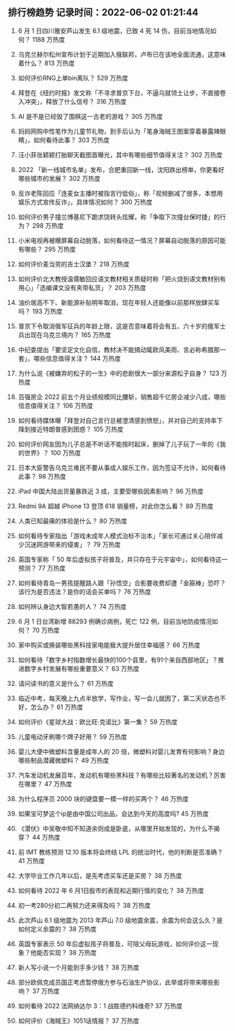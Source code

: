 
## 排行榜趋势 记录时间：2022-06-02 01:21:44
  
  1. 6 月 1 日四川雅安芦山发生 6.1 级地震，已致 4 死 14 伤，目前当地情况如何？ 1188 万热度
    
  2. 乌克兰赫尔松州宣布计划于近期加入俄联邦，卢布已在该地全面流通，这意味着什么？ 813 万热度
    
  3. 如何评价RNG上单bin离队？ 529 万热度
    
  4. 拜登在《纽约时报》发文称「不寻求普京下台，不逼乌就领土让步，不直接卷入冲突」，释放了什么信号？ 316 万热度
    
  5. AI 是不是已经毁了围棋这一古老的游戏？ 305 万热度
    
  6. 妈妈网购中性笔作为儿童节礼物，到手后认为「笔身海贼王图案穿着暴露辣眼睛」，如何看待此事？ 303 万热度
    
  7. 汪小菲张颖颖打胎聊天截图首曝光，其中有哪些细节值得关注？ 302 万热度
    
  8. 2022 「新一线城市名单」发布，合肥重回新一线，沈阳跌出榜单，你更看好哪些城市的发展？ 302 万热度
    
  9. 反诈老陈回应「连麦女主播时被指言行低俗」，称「视频删减了很多，本想用娱乐方式宣传反诈」，具体情况如何？ 300 万热度
    
  10. 如何评价男子撞兰博基尼下跪求饶转头炫耀，称「争取下次撞台保时捷」的行为？ 298 万热度
    
  11. 小米电视再被曝屏幕自动脱落，如何看待这一情况？屏幕自动脱落的原因可能有哪些？ 295 万热度
    
  12. 如何评价麦当劳的吉士汉堡？ 218 万热度
    
  13. 如何评价北大教授温儒敏回应语文教材相关质疑时称「把火烧到语文教材别有用心」「选编课文没有夹带私货」？ 203 万热度
    
  14. 油价居高不下、新能源补贴明年取消，现在年轻人还能像以前那样放肆买车吗？ 193 万热度
    
  15. 普京下令取消俄军征兵的年龄上限，这是否意味着将会有五、六十岁的俄军士兵出现在乌克兰境内？ 165 万热度
    
  16. 中纪委提出「要坚定文化自信，教材决不能搞动辄欧风美雨、言必称希腊那一套」，哪些信息值得关注？ 144 万热度
    
  17. 为什么说《被嫌弃的松子的一生》中的悲剧很大一部分来源松子自身？ 123 万热度
    
  18. 百强房企 2022 前五个月业绩规模同比腰斩，销售超千亿房企减少八成，哪些信息值得关注？ 106 万热度
    
  19. 如何看待媒体曝「拜登对自己言行总被澄清感到愤怒」，并对自己的支持率下降到接近特朗普感到困惑？ 105 万热度
    
  20. 如何评价网友因为儿子总是不听话不能按时起床，删掉了儿子玩了一年的《我的世界》？ 100 万热度
    
  21. 日本大臣警告乌克兰难民不要从事成人娱乐工作，因为签证不允许，如何看待此事？ 98 万热度
    
  22. iPad 中国大陆出货量暴跌近 3 成，主要受哪些因素影响？ 96 万热度
    
  23. Redmi 9A 超越 iPhone 13 登顶 618 销量榜，对此你怎么看？ 89 万热度
    
  24. 人类已知最痛的体验是什么？ 80 万热度
    
  25. 如何看待专家指出「游戏未成年人模式治标不治本」「家长可通过关心陪伴减少沉迷网游带来的侵害」？ 79 万热度
    
  26. 英国专家称「 50 年后虚拟孩子将普及，并只存在于元宇宙中」，如何看待这一预测？ 77 万热度
    
  27. 如何看待青岛一男孩提醒路人跟「孙悟空」合影要收费却遭「金箍棒」恐吓？该行为是否违法？是你的话会买单吗？ 76 万热度
    
  28. 如何辨认身边大智若愚的人？ 74 万热度
    
  29. 6 月 1 日台湾新增 88293 例确诊病例，死亡 122 例，目前当地防疫情况如何？ 70 万热度
    
  30. 家中购买或换装哪些黑科技家电能极大提升居住幸福感？ 66 万热度
    
  31. 如何看待「数字乡村指数增长最快的100个县里，有91个来自西部地区」？推进数字乡村发展有哪些重要意义？ 63 万热度
    
  32. 请问读书的意义是什么？ 61 万热度
    
  33. 临近中考，每天晚上九点半放学，写作业，写一会儿就困了，第二天状态也不好，怎么办？ 61 万热度
    
  34. 如何评价《星球大战：欧比旺·克诺比》第一集？ 59 万热度
    
  35. 儿童电动牙刷哪个牌子好用？ 59 万热度
    
  36. 婴儿大便中微塑料含量是成年人的 20 倍，微塑料对婴儿发育有何影响？身边哪些制品潜藏微塑料？ 49 万热度
    
  37. 汽车发动机发展百年，发动机有哪些黑科技？有哪些比较著名的发动机？厉害在哪里？ 47 万热度
    
  38. 为什么程序员 2000 块的键盘要一模一样的买两个？ 46 万热度
    
  39. 如果宝可梦这个ip是由中国公司出品，会达到今天的高度吗? 45 万热度
    
  40. 《潜伏》中吴敬中知不知道余则成是卧底，从哪里开始发现的，为什么不揭穿？ 44 万热度
    
  41. 前 IMT 教练预测 12.10 版本将会终结 LPL 的统治时代，他的判断是否准确？ 41 万热度
    
  42. 大学毕业工作几年以后，是先考虑买车还是买房？ 38 万热度
    
  43. 如何看待 2022 年 6 月1日股市的表现和近期行情的变化？ 38 万热度
    
  44. 初一考280分初二再努力还来得及吗？ 38 万热度
    
  45. 此次芦山 6.1 级地震为 2013 年芦山 7.0 级地震余震，余震为何会这么久？是如何定义余震的？ 38 万热度
    
  46. 英国专家表示 50 年后虚拟孩子将普及，可陪父母玩游戏，如何评价这一现象？他能否实现？ 38 万热度
    
  47. 新人写小说一个月能到手多少钱？ 38 万热度
    
  48. 部分欧佩克成员国正考虑暂停俄方参与石油生产协议，此举或将带来哪些影响？ 37 万热度
    
  49. 如何看待 2022 法网纳达尔 3：1 战胜德约科维奇? 37 万热度
    
  50. 如何评价《海贼王》1051话情报？ 37 万热度
    